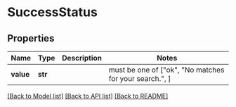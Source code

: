 # SuccessStatus


## Properties
Name | Type | Description | Notes
------------ | ------------- | ------------- | -------------
**value** | **str** |  |  must be one of ["ok", "No matches for your search.", ]

[[Back to Model list]](../README.md#documentation-for-models) [[Back to API list]](../README.md#documentation-for-api-endpoints) [[Back to README]](../README.md)


